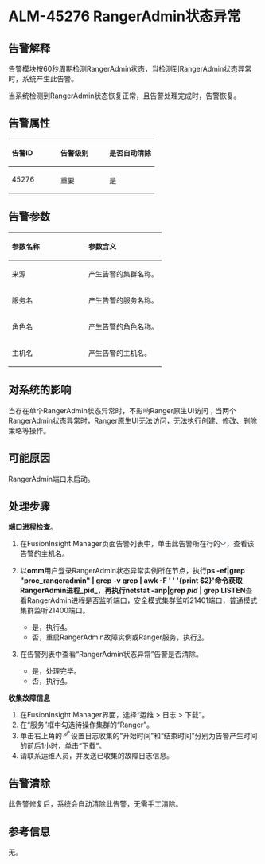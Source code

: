 # ALM-45276 RangerAdmin状态异常<a name="ALM-45276"></a>

## 告警解释<a name="section62655484"></a>

告警模块按60秒周期检测RangerAdmin状态，当检测到RangerAdmin状态异常时，系统产生此告警。

当系统检测到RangerAdmin状态恢复正常，且告警处理完成时，告警恢复。

## 告警属性<a name="section27028451"></a>

<a name="table8158160"></a>
<table><thead align="left"><tr id="row12642219"><th class="cellrowborder" valign="top" width="33.33333333333333%" id="mcps1.1.4.1.1"><p id="p17386810"><a name="p17386810"></a><a name="p17386810"></a>告警ID</p>
</th>
<th class="cellrowborder" valign="top" width="33.33333333333333%" id="mcps1.1.4.1.2"><p id="p66154394"><a name="p66154394"></a><a name="p66154394"></a>告警级别</p>
</th>
<th class="cellrowborder" valign="top" width="33.33333333333333%" id="mcps1.1.4.1.3"><p id="p56905715"><a name="p56905715"></a><a name="p56905715"></a>是否自动清除</p>
</th>
</tr>
</thead>
<tbody><tr id="row45960172"><td class="cellrowborder" valign="top" width="33.33333333333333%" headers="mcps1.1.4.1.1 "><p id="p31786413"><a name="p31786413"></a><a name="p31786413"></a>45276</p>
</td>
<td class="cellrowborder" valign="top" width="33.33333333333333%" headers="mcps1.1.4.1.2 "><p id="p24562655"><a name="p24562655"></a><a name="p24562655"></a>重要</p>
</td>
<td class="cellrowborder" valign="top" width="33.33333333333333%" headers="mcps1.1.4.1.3 "><p id="p43418025"><a name="p43418025"></a><a name="p43418025"></a>是</p>
</td>
</tr>
</tbody>
</table>

## 告警参数<a name="section41929471"></a>

<a name="table27199156"></a>
<table><thead align="left"><tr id="row33667339"><th class="cellrowborder" valign="top" width="50%" id="mcps1.1.3.1.1"><p id="p42699947"><a name="p42699947"></a><a name="p42699947"></a>参数名称</p>
</th>
<th class="cellrowborder" valign="top" width="50%" id="mcps1.1.3.1.2"><p id="p36143663"><a name="p36143663"></a><a name="p36143663"></a>参数含义</p>
</th>
</tr>
</thead>
<tbody><tr id="row1613632821611"><td class="cellrowborder" valign="top" width="50%" headers="mcps1.1.3.1.1 "><p id="p13858113752316"><a name="p13858113752316"></a><a name="p13858113752316"></a>来源</p>
</td>
<td class="cellrowborder" valign="top" width="50%" headers="mcps1.1.3.1.2 "><p id="p187931338134115"><a name="p187931338134115"></a><a name="p187931338134115"></a>产生告警的集群名称。</p>
</td>
</tr>
<tr id="row41955584"><td class="cellrowborder" valign="top" width="50%" headers="mcps1.1.3.1.1 "><p id="p39123317"><a name="p39123317"></a><a name="p39123317"></a>服务名</p>
</td>
<td class="cellrowborder" valign="top" width="50%" headers="mcps1.1.3.1.2 "><p id="p57135782"><a name="p57135782"></a><a name="p57135782"></a>产生告警的服务名称。</p>
</td>
</tr>
<tr id="row44459997"><td class="cellrowborder" valign="top" width="50%" headers="mcps1.1.3.1.1 "><p id="p37226997"><a name="p37226997"></a><a name="p37226997"></a>角色名</p>
</td>
<td class="cellrowborder" valign="top" width="50%" headers="mcps1.1.3.1.2 "><p id="p46923229"><a name="p46923229"></a><a name="p46923229"></a>产生告警的角色名称。</p>
</td>
</tr>
<tr id="row310923221410"><td class="cellrowborder" valign="top" width="50%" headers="mcps1.1.3.1.1 "><p id="p66118565"><a name="p66118565"></a><a name="p66118565"></a>主机名</p>
</td>
<td class="cellrowborder" valign="top" width="50%" headers="mcps1.1.3.1.2 "><p id="p46093362"><a name="p46093362"></a><a name="p46093362"></a>产生告警的主机名。</p>
</td>
</tr>
</tbody>
</table>

## 对系统的影响<a name="section41820921"></a>

当存在单个RangerAdmin状态异常时，不影响Ranger原生UI访问；当两个RangerAdmin状态异常时，Ranger原生UI无法访问，无法执行创建、修改、删除策略等操作。

## 可能原因<a name="section40843970"></a>

RangerAdmin端口未启动。

## 处理步骤<a name="section734118525279"></a>

**端口进程检查**。

1.  在FusionInsight Manager页面告警列表中，单击此告警所在行的![](figures/zh-cn_image_0000001072559365.png)，查看该告警的主机名。
2.  以**omm**用户登录RangerAdmin状态异常实例所在节点，执行**ps -ef|grep "proc\_rangeradmin" | grep -v grep | awk -F ' ' '\{print $2\}'**命令获取RangerAdmin进程_**pid**_，再执行**netstat -anp|grep  _pid_  | grep LISTEN**查看RangerAdmin进程是否监听端口，安全模式集群监听21401端口，普通模式集群监听21400端口。
    -   是，执行[4](#li16749195915615)。
    -   否，重启RangerAdmin故障实例或Ranger服务，执行[3](#li24833719161349)。

3.  <a name="li24833719161349"></a>在告警列表中查看“RangerAdmin状态异常”告警是否清除。
    -   是，处理完毕。
    -   否，执行[4](#li16749195915615)。


**收集故障信息**

1.  <a name="li16749195915615"></a>在FusionInsight Manager界面，选择“运维 \> 日志 \> 下载”。
2.  在“服务”框中勾选待操作集群的“Ranger”。
3.  单击右上角的![](figures/zh-cn_image_0293234930.png)设置日志收集的“开始时间”和“结束时间”分别为告警产生时间的前后1小时，单击“下载”。
4.  请联系运维人员，并发送已收集的故障日志信息。

## 告警清除<a name="section169311343318"></a>

此告警修复后，系统会自动清除此告警，无需手工清除。

## 参考信息<a name="section20027245"></a>

无。

